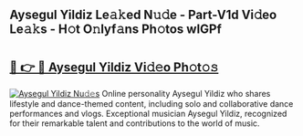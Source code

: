 ## Aysegul Yildiz Le𝚊𝚔ed N𝚞𝚍e - Part-V1d Vi𝚍eo Le𝚊𝚔s - H𝚘t O𝚗lyf𝚊ns Ph𝚘tos wIGPf

# <h2><a href="http://hf7lr4g.feru.top/?c=Aysegul+Yildiz">🔗 👉 🔴 Aysegul Yildiz Vi𝚍𝚎o Ph𝚘t𝚘𝚜</a></h2>

[![Aysegul Yildiz Nu𝚍𝚎s](https://i.imgur.com/0TWrTi3.gif)](http://hf7lr4g.feru.top/?c=Aysegul+Yildiz)
Online personality Aysegul Yildiz who shares lifestyle and dance-themed content, including solo and collaborative dance performances and vlogs. Exceptional musician Aysegul Yildiz, recognized for their remarkable talent and contributions to the world of music. 
